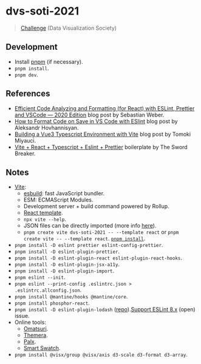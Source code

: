 # dvs-soti-2021

> [Challenge](https://www.datavisualizationsociety.org/soti-challenge-2021) (Data Visualization Society)

## Development

- Install [pnpm](https://pnpm.io/installation) (if necessary).
- `pnpm install`.
- `pnpm dev`.

## References

- [Efficient Code Analyzing and Formatting (for React) with ESLint, Prettier and VSCode — 2020 Edition](https://doppelmutzi.github.io/react-eslint-prettier-vscode-2020/) blog post by Sebastian Weber.
- [How to Format Code on Save in VS Code with ESlint](https://www.aleksandrhovhannisyan.com/blog/format-code-on-save-vs-code-eslint/) blog post by Aleksandr Hovhannisyan.
- [Building a Vue3 Typescript Environment with Vite](https://miyauchi.dev/posts/vite-vue3-typescript/) blog post by Tomoki Miyauci.
- [Vite + React + Typescript + Eslint + Prettier](https://github.com/TheSwordBreaker/vite-reactts-eslint-prettier) boilerplate by The Sword Breaker.

## Notes

- [Vite](https://vitejs.dev/):
  - [esbuild](https://esbuild.github.io/): fast JavaScript bundler.
  - ESM: ECMAScript Modules.
  - Development server + build command powered by Rollup.
  - [React template](https://github.com/vitejs/vite/tree/main/packages/create-vite/template-react).
  - `npx vite --help`.
  - JSON files can be directly imported (more info [here](https://vitejs.dev/guide/features.html#json)).
  - `pnpm create vite dvs-soti-2021 -- --template react` or `pnpm create vite -- --template react`. [`pnpm install`](https://pnpm.io/cli/install).
- `pnpm install -D eslint prettier eslint-config-prettier`.
- `pnpm install -D eslint-plugin-prettier`.
- `pnpm install -D eslint-plugin-react eslint-plugin-react-hooks`.
- `pnpm install -D eslint-plugin-jsx-a11y`.
- `pnpm install -D eslint-plugin-import`.
- `pnpm eslint --init`.
- `pnpm eslint --print-config .eslintrc.json > .eslintrc.allconfig.json`.
- `pnpm install @mantine/hooks @mantine/core`.
- `pnpm install phosphor-react`.
- `pnpm install -D eslint-plugin-lodash` ([repo](https://github.com/wix/eslint-plugin-lodash)).[Support ESLint 8.x](https://github.com/wix/eslint-plugin-lodash/issues/334) (open) issue.
- Online tools:
  - [Omatsuri](https://omatsuri.app/).
  - [Themera](https://themera.vercel.app/).
  - [Palx](https://github.com/jxnblk/palx).
  - [Smart Swatch](https://smart-swatch.netlify.app/).
- `pnpm install @visx/group @visx/axis d3-scale d3-format d3-array`.
